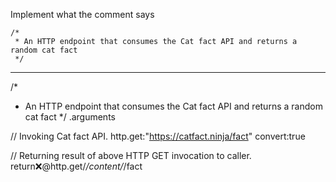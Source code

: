 Implement what the comment says

```hyperlambda
/*
 * An HTTP endpoint that consumes the Cat fact API and returns a random cat fact
 */
```
---
/*
 * An HTTP endpoint that consumes the Cat fact API and returns a random cat fact
 */
.arguments

// Invoking Cat fact API.
http.get:"https://catfact.ninja/fact"
   convert:true

// Returning result of above HTTP GET invocation to caller.
return:x:@http.get/*/content/*/fact
